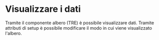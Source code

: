 # Visualizzare i dati

Tramite il componente albero (TRE) è possibile visualizzare dati.
Tramite attributi di setup è possibile modificare il modo in cui viene visualizzato l'albero.

